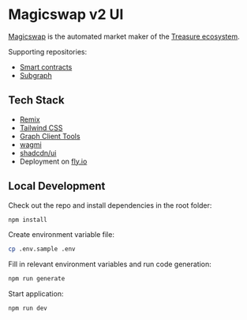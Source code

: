 # Magicswap v2 UI

[Magicswap](https://magicswap.lol) is the automated market maker of the [Treasure ecosystem](https://treasure.lol).

Supporting repositories:

- [Smart contracts](https://github.com/TreasureProject/magicswapv2-contracts)
- [Subgraph](https://github.com/TreasureProject/treasure-subgraphs/tree/master/subgraphs/magicswapv2)

## Tech Stack

- [Remix](https://remix.run)
- [Tailwind CSS](https://tailwindcss.com)
- [Graph Client Tools](https://github.com/graphprotocol/graph-client)
- [wagmi](https://wagmi.sh)
- [shadcdn/ui](https://ui.shadcn.com/docs)
- Deployment on [fly.io](https://fly.io)

## Local Development

Check out the repo and install dependencies in the root folder:

```sh
npm install
```

Create environment variable file:

```sh
cp .env.sample .env
```

Fill in relevant environment variables and run code generation:

```sh
npm run generate
```

Start application:

```sh
npm run dev
```
